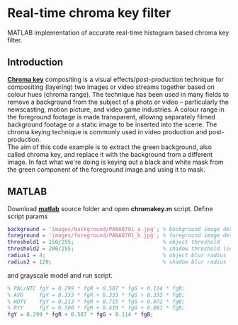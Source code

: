 # Real-time chroma key filter
MATLAB implementation of accurate real-time histogram based chroma key filter.  

## Introduction
[**Chroma key**](https://en.wikipedia.org/wiki/Chroma_key) compositing is a visual effects/post-production technique for compositing (layering) two images or video streams together based on colour hues (chroma range). The technique has been used in many fields to remove a background from the subject of a photo or video – particularly the newscasting, motion picture, and video game industries. A colour range in the foreground footage is made transparent, allowing separately filmed background footage or a static image to be inserted into the scene. The chroma keying technique is commonly used in video production and post-production.  
The aim of this code example is to extract the green background, also called chroma key, and replace it with the background from a different image. In fact what we're doing is keying out a black and white mask from the green component of the foreground image and using it to mask.  

## MATLAB
Download [**matlab**](matlab) source folder and open **chromakey.m** script. Define script params  
```matlab
background = 'images/background/PANA0701_a.jpg'; % background image destination
foreground = 'images/foreground/PANA0701_b.jpg'; % foreground image destination
threshold1 = 150/255;                            % object threshold
threshold2 = 200/255;                            % shadow threshold (set equals threshold1 to delete shadows or artifacts)
radius1 = 4;                                     % object blur radius
radius2 = 120;                                   % shadow blur radius
```
and grayscale model and run script.
```matlab
% PAL/NTC fgY = 0.299 * fgR + 0.587 * fgG + 0.114 * fgB;
% AVG     fgY = 0.333 * fgR + 0.333 * fgG + 0.333 * fgB;
% HDTV    fgY = 0.213 * fgR + 0.715 * fgG + 0.072 * fgB;
% RYY     fgY = 0.500 * fgR + 0.419 * fgG + 0.081 * fgB;
fgY = 0.299 * fgR + 0.587 * fgG + 0.114 * fgB;
```
